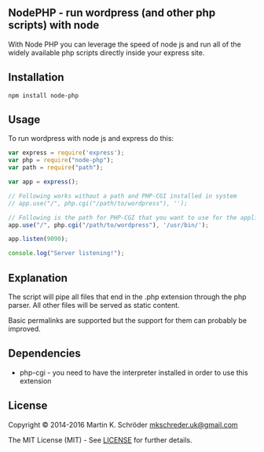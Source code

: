 NodePHP - run wordpress (and other php scripts) with node
---------------------------------------------------------

With Node PHP you can leverage the speed of node js and run all of the widely available php scripts directly inside your express site. 

Installation
------------

```
npm install node-php
```

Usage
-----

To run wordpress with node js and express do this: 

```javascript
var express = require('express');
var php = require("node-php"); 
var path = require("path"); 

var app = express();

// Following works without a path and PHP-CGI installed in system
// app.use("/", php.cgi("/path/to/wordpress"), ''); 

// Following is the path for PHP-CGI that you want to use for the application
app.use("/", php.cgi("/path/to/wordpress"), '/usr/bin/'); 

app.listen(9090);

console.log("Server listening!");
```

Explanation
-----------

The script will pipe all files that end in the .php extension through the php parser. All other files will be served as static content. 

Basic permalinks are supported but the support for them can probably be improved. 

Dependencies
------------

* php-cgi - you need to have the interpreter installed in order to use this extension

License
-------

Copyright © 2014-2016 Martin K. Schröder <mkschreder.uk@gmail.com>

The MIT License (MIT) - See [LICENSE](./LICENSE) for further details.